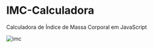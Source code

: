 # IMC-Calculadora
Calculadora de Índice de Massa Corporal em JavaScript


![imc](https://github.com/user-attachments/assets/1daa6629-509b-4a22-910b-ff3b87c2cf13)

